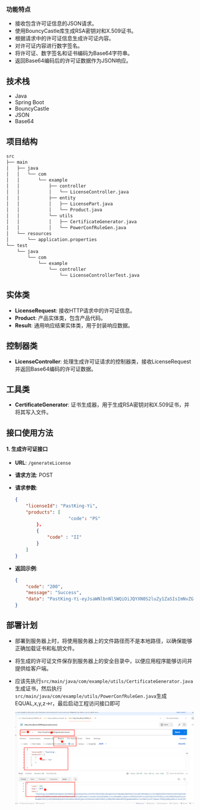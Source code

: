 ### 功能特点
- 接收包含许可证信息的JSON请求。
- 使用BouncyCastle库生成RSA密钥对和X.509证书。
- 根据请求中的许可证信息生成许可证内容。
- 对许可证内容进行数字签名。
- 将许可证、数字签名和证书编码为Base64字符串。
- 返回Base64编码后的许可证数据作为JSON响应。

## 技术栈
- Java
- Spring Boot
- BouncyCastle
- JSON
- Base64

## 项目结构
```
src
├── main
│   ├── java
│   │   └── com
│   │       └── example
│   │           ├── controller
│   │           │   └── LicenseController.java
│   │           ├── entity
│   │           │   ├── LicensePart.java
│   │           │   └── Product.java
│   │           └── utils
│   │           │   ├── CertificateGenerator.java
│   │           │   └── PowerConfRuleGen.java
│   └── resources
│       └── application.properties
└── test
    └── java
        └── com
            └── example
                └── controller
                    └── LicenseControllerTest.java

```

## 实体类
- **LicenseRequest**: 接收HTTP请求中的许可证信息。
- **Product**: 产品实体类，包含产品代码。
- **Result**: 通用响应结果实体类，用于封装响应数据。

## 控制器类
- **LicenseController**: 处理生成许可证请求的控制器类，接收LicenseRequest并返回Base64编码的许可证数据。

## 工具类
- **CertificateGenerator**: 证书生成器，用于生成RSA密钥对和X.509证书，并将其写入文件。

## 接口使用方法

#### 1. 生成许可证接口

- **URL**: `/generateLicense`

- **请求方法**: POST

- **请求参数**:

    ```json
    {
        "licenseId": "PastKing-Yi",
        "products": [
                        "code": "PS"
            }，
            {
            	"code" : "II"
            }
        ]
    }
    ```

    

- **返回示例**:

    ```json
    {
        "code": "200",
        "message": "Success",
        "data": "PastKing-Yi-eyJsaWNlbnNlSWQiOiJQYXN0S2luZy1ZaSIsImNvZGUiOlsiUFMiXSwiZGF0ZSI6IjIwOTktMTIiLCJzaWciOiJmN2E4NmVlMWMxNzVlMDkyZTlmMTgwN2I1MTQ3NzBmOTU0YjlkZGEyZGYyOWM3ZDlhZjcyZjU2NzNlYmI4ZGY0IiwiaXNzdWVyU2VydmljZUdyb3VwcyI6IlJlYWQiLCJzaWciOiJSU0EifQ=="
    }
    ```

## 部署计划

- 部署到服务器上时，将使用服务器上的文件路径而不是本地路径，以确保能够正确加载证书和私钥文件。

- 将生成的许可证文件保存到服务器上的安全目录中，以便应用程序能够访问并提供给客户端。

- 应该先执行`src/main/java/com/example/utils/CertificateGenerator.java`生成证书，然后执行`src/main/java/com/example/utils/PowerConfRuleGen.java`生成EQUAL,x,y,z->r，最后启动工程访问接口即可

    ![](doc/PastKing_2024-03-22_10-28-00.png)

